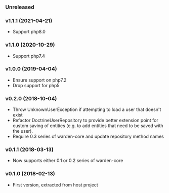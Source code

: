 ### Unreleased

### v1.1.1 (2021-04-21)

* Support php8.0

### v1.1.0 (2020-10-29)

* Support php7.4

### v1.0.0 (2019-04-04)

* Ensure support on php7.2
* Drop support for php5

### v0.2.0 (2018-10-04)

* Throw UnknownUserException if attempting to load a user that doesn't exist 
* Refactor DoctrineUserRepository to provide better extension point for custom
  saving of entities (e.g. to add entities that need to be saved with the user).
* Require 0.3 series of warden-core and update repository method names

### v0.1.1 (2018-03-13)

* Now supports either 0.1 or 0.2 series of warden-core

### v0.1.0 (2018-02-13)

* First version, extracted from host project
